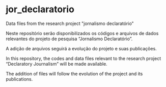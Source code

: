 # jor_declaratorio
Data files from the research project "jornalismo declaratório"

Neste repositório serão disponibilizados os códigos e arquivos de dados relevantes do projeto de pesquisa “Jornalismo Declaratório”.

A adição de arquivos seguirá a evolução do projeto e suas publicações.

In this repository, the codes and data files relevant to the research project “Declaratory Journalism” will be made available.

The addition of files will follow the evolution of the project and its publications.
